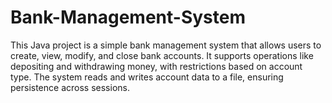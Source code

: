 # Bank-Management-System
 This Java project is a simple bank management system that allows users to create, view, modify, and close bank accounts. It supports operations like depositing and withdrawing money, with restrictions based on account type. The system reads and writes account data to a file, ensuring persistence across sessions.
